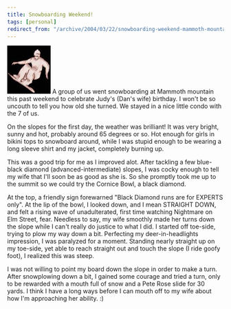 ```yaml
---
title: Snowboarding Weekend!
tags: [personal]
redirect_from: "/archive/2004/03/22/snowboarding-weekend-mammoth-mountain.aspx/"
---
```


![Snowboarding](/images/snowboarding.jpg) A group of us went
snowboarding at Mammoth mountain this past weekend to celebrate Judy's
(Dan's wife) birthday. I won't be so uncouth to tell you how old she
turned. We stayed in a nice little condo with the 7 of us.

On the slopes for the first day, the weather was brilliant! It was very
bright, sunny and hot, probably around 65 degrees or so. Hot enough for
girls in bikini tops to snowboard around, while I was stupid enough to
be wearing a long sleeve shirt and my jacket, completely burning up.

This was a good trip for me as I improved alot. After tackling a few
blue-black diamond (advanced-intermediate) slopes, I was cocky enough to
tell my wife that I'll soon be as good as she is. So she promptly took
me up to the summit so we could try the Cornice Bowl, a black diamond.

At the top, a friendly sign forewarned "Black Diamond runs are for
EXPERTS only". At the lip of the bowl, I looked down, and I mean
STRAIGHT DOWN, and felt a rising wave of unadulterated, first time
watching Nightmare on Elm Street, fear. Needless to say, my wife
smoothly made her turns down the slope while I can't really do justice
to what I did. I started off toe-side, trying to plow my way down a bit.
Perfecting my deer-in-headlights impression, I was paralyzed for a
moment. Standing nearly straight up on my toe-side, yet able to reach
straight out and touch the slope (I ride goofy foot), I realized this
was steep.

I was not willing to point my board down the slope in order to make a
turn. After snowplowing down a bit, I gained some courage and tried a
turn, only to be rewarded with a mouth full of snow and a Pete Rose
slide for 30 yards. I think I have a long ways before I can mouth off to
my wife about how I'm approaching her ability. :)


